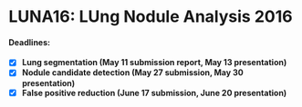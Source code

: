 # LUNA16: LUng Nodule Analysis 2016

#### Deadlines:
- [X] **Lung segmentation (May 11 submission report, May 13 presentation)**
- [X] **Nodule candidate detection (May 27 submission, May 30 presentation)**
- [X] **False positive reduction (June 17 submission, June 20 presentation)**

